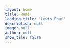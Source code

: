 ```yaml
---
layout: home
title: Home
landing-title: 'Lewis Pour'
description: null
image: null
author: null
show_tile: false
---
```

